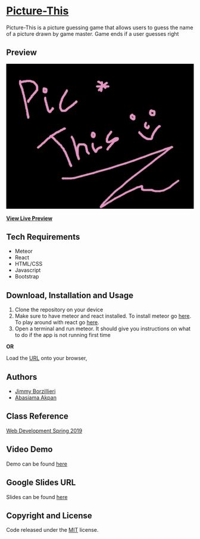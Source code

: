 # [Picture-This]()
Picture-This is a picture guessing game that allows users to guess the name of a picture drawn by game master. Game ends if a user guesses right

## Preview

![App Preview](pic_this.png) 

**[View Live Preview]()**

## Tech Requirements
* Meteor
* React
* HTML/CSS
* Javascript
* Bootstrap

## Download, Installation and Usage
1. Clone the repository on your device
2. Make sure to have meteor and react installed. To install meteor go [here](https://www.meteor.com/tutorials/react/components). To play around with react go [here](https://reactjs.org/docs/getting-started.html). 
3. Open a terminal and run meteor. It should give you instructions on what to do if the app is not running first time


**OR**

Load the [URL]() onto your browser, 


## Authors
* [Jimmy Borzillieri](https://github.com/jimfuego)
* [Abasiama Akpan](https://github.com/abasiamaakpan)

## Class Reference 
[Web Development Spring 2019](http://johnguerra.co/classes/webDevelopment_spring_2019/)

## Video Demo
Demo can be found [here]()

## Google Slides URL
Slides can be found [here]()

## Copyright and License
Code released under the [MIT](https://github.com/facebook/react/blob/master/LICENSE) license.
